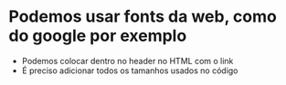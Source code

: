 # Podemos usar fonts da web, como do google por exemplo
  * Podemos colocar dentro no header no HTML com o link
  * É preciso adicionar todos os tamanhos usados no código


<html>
  <header>
    <link rel="preconnect" href="https://fonts.googleapis.com"><link rel="preconnect" href="https://fonts.gstatic.com" crossorigin><link href="https://fonts.googleapis.com/css2?family=Roboto:wght@400;700&display=swap" rel="stylesheet">
  </header>
</html>

<style>
  font-family: 'Roboto', sans-serif;
</style>